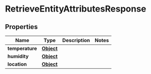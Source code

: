 

# RetrieveEntityAttributesResponse

## Properties

Name | Type | Description | Notes
------------ | ------------- | ------------- | -------------
**temperature** | [**Object**](.md) |  | 
**humidity** | [**Object**](.md) |  | 
**location** | [**Object**](.md) |  | 



